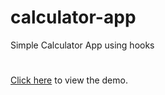 # calculator-app
Simple Calculator App using hooks 
#
[Click here](https://little-zaets.github.io/calculator-app) to view the demo.
